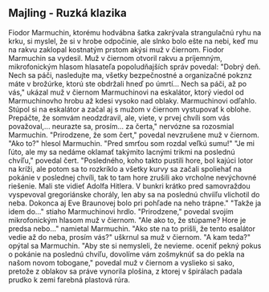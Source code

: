## Majling - Ruzká klazika

Fiodor Marmuchin, ktorému hodvábna šatka zakrývala strangulačnú ryhu na krku, si myslel, že si v hrobe odpočinie, ale slnko bolo ešte na nebi, keď mu na rakvu zaklopal kostnatým prstom akýsi muž v čiernom.
Fiodor Marmuchin sa vydesil.
Muž v čiernom otvoril rakvu a príjemným, mikrofonickým hlasom hlasateľa popoludňajších správ povedal: "Dobrý deň. Nech sa páči, nasledujte ma, všetky bezpečnostné a organizačné pokznz máte v brožúrke, ktorú ste obdržali hneď po úmrtí...
Nech sa páči, až po vás," ukázal muž v čiernom Marmuchinovi na eskalátor, ktorý viedol od Marmuchinovho hrobu až kdesi vysoko nad oblaky.
Marmuchinovi odľahlo.
Stúpol si na eskalátor a začal aj s mužom v čiernom vystupovať k oblohe. Prepáčte, že somvám neodzdravil, ale, viete, v prvej chvíli som vás považoval,... neurazte sa, prosím... za čerta," nervózne sa rozosmial Marmuchin.
"Prirodzene, že som čert," povedal nevzrušene muž v čiernom.
"Ako to?" hlesol Marmuchin. "Pred smrťou som rozdal veľkú sumu!"
"Je mi ľúto, ale my sa nedáme oklamať takýmito lacnými trikmi na poslednú chvíľu," povedal čert.
"Posledného, koho takto pustili hore, bol kajúci lotor na kríži, ale potom sa to rozkríklo a všetky kurvy sa začali spoliehať na pokánie v poslednej chvíli, tak to tam hore zrušili ako vrcholne nevýchovné riešenie.
Mali ste vidieť Adolfa Hitlera.
V bunkri krátko pred samovraždou vyspevoval gregoriánske chorály, len aby sa na poslednú chvííľu vlichotil do neba.
Dokonca aj Eve Braunovej bolo pri pohľade na neho trápne."
"Takže ja idem do..." stiaho Marmuchinovi hrdlo.
"Prirodzene," povedal svojím mikrofonickým hlasom muž v čiernom.
"Ale ako to, že stúpame? Hore je predsa nebo..." namietal Marmuchin.
"Ako ste na to prišli, že tento esalátor vedie až do neba, prosím vás?" uškrnul sa muž v čiernom.
"A kam teda?" opýtal sa Marmuchin.
"Aby ste si nemysleli, že nevieme. oceniť pekný pokus o pokánie na poslednú chvíľu, dovolíme vám zošmyknúť sa do pekla na našom novom tobogane," povedal muž v čiernom a vyslieko si sako, pretože z oblakov sa práve vynorila plošina, z ktorej v špirálach padala prudko k zemi farebná plastová rúra.
